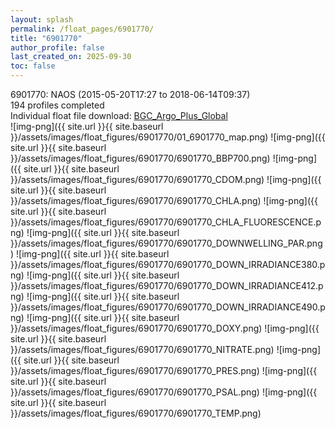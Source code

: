 ```yaml
---
layout: splash
permalink: /float_pages/6901770/
title: "6901770"
author_profile: false
last_created_on: 2025-09-30
toc: false
---
```

 
6901770: NAOS (2015-05-20T17:27 to 2018-06-14T09:37)\
194 profiles completed\
Individual float file download: [BGC_Argo_Plus_Global](https://ftp.soest.hawaii.edu/bgc_argo_plus/Individual_Floats/outliers_removed/6901770_Sprof_processed.nc)\
![img-png]({{ site.url }}{{ site.baseurl }}/assets/images/float_figures/6901770/01_6901770_map.png)
![img-png]({{ site.url }}{{ site.baseurl }}/assets/images/float_figures/6901770/6901770_BBP700.png)
![img-png]({{ site.url }}{{ site.baseurl }}/assets/images/float_figures/6901770/6901770_CDOM.png)
![img-png]({{ site.url }}{{ site.baseurl }}/assets/images/float_figures/6901770/6901770_CHLA.png)
![img-png]({{ site.url }}{{ site.baseurl }}/assets/images/float_figures/6901770/6901770_CHLA_FLUORESCENCE.png)
![img-png]({{ site.url }}{{ site.baseurl }}/assets/images/float_figures/6901770/6901770_DOWNWELLING_PAR.png)
![img-png]({{ site.url }}{{ site.baseurl }}/assets/images/float_figures/6901770/6901770_DOWN_IRRADIANCE380.png)
![img-png]({{ site.url }}{{ site.baseurl }}/assets/images/float_figures/6901770/6901770_DOWN_IRRADIANCE412.png)
![img-png]({{ site.url }}{{ site.baseurl }}/assets/images/float_figures/6901770/6901770_DOWN_IRRADIANCE490.png)
![img-png]({{ site.url }}{{ site.baseurl }}/assets/images/float_figures/6901770/6901770_DOXY.png)
![img-png]({{ site.url }}{{ site.baseurl }}/assets/images/float_figures/6901770/6901770_NITRATE.png)
![img-png]({{ site.url }}{{ site.baseurl }}/assets/images/float_figures/6901770/6901770_PRES.png)
![img-png]({{ site.url }}{{ site.baseurl }}/assets/images/float_figures/6901770/6901770_PSAL.png)
![img-png]({{ site.url }}{{ site.baseurl }}/assets/images/float_figures/6901770/6901770_TEMP.png)
